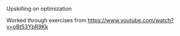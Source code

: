 Upskilling on optimization

Worked through exercises from https://www.youtube.com/watch?v=oBt53YbR9Kk
